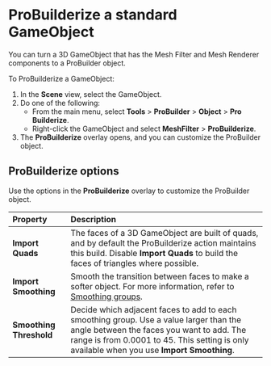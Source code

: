 # ProBuilderize a standard GameObject

You can turn a 3D GameObject that has the Mesh Filter and Mesh Renderer components to a ProBuilder object. 

To ProBuilderize a GameObject:

1. In the **Scene** view, select the GameObject.
2. Do one of the following:
    * From the main menu, select **Tools** > **ProBuilder** > **Object** > **Pro Builderize**.
    * Right-click the GameObject and select **MeshFilter** > **ProBuilderize**.
3. The **ProBuilderize** overlay opens, and you can customize the ProBuilder object.

## ProBuilderize options

Use the options in the **ProBuilderize** overlay to customize the ProBuilder object.

| **Property** | **Description** |
| :--- | :--- |
| **Import Quads** | The faces of a 3D GameObject are built of quads, and by default the ProBuilderize action maintains this build. Disable **Import Quads** to build the faces of triangles where possible.<!--can we give an example of where it won't be possible?--> |
| **Import Smoothing** | Smooth the transition between faces to make a softer object. For more information, refer to [Smoothing groups](smoothing-groups.md). |
| **Smoothing Threshold** | Decide which adjacent faces to add to each smoothing group. Use a value larger than the angle between the faces you want to add. The range is from 0.0001 to 45. This setting is only available when you use **Import Smoothing**. |

<!--Right click > MeshFilter > ProBuilderize - the overlay doesn't have the Live Preview option. This sounds wrong.-->
